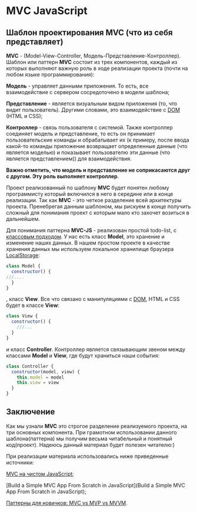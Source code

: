 # MVС JavaScript
## Шаблон проектирования MVC (что из себя представляет)
**MVC** - (Model-View-Controller, Модель-Представление-Контроллер). Шаблон или паттерн **MVC** состоит из трех компонентов, каждый из которых выполняют важную роль в ходе реализации проекта (почти на любом языке программирования):

**Модель** - управляет данными приложения. То есть, все взаимодействие с сервером сосредоточено в модели шаблона;

**Представление** - является визуальным видом приложения (то, что видит пользователь). Другими словами, это взаимодействие с [DOM](https://ru.wikipedia.org/wiki/Document_Object_Model) (HTML и CSS);

**Контроллер** - связь пользователя с системой. Также контроллер соединяет модель и представление, то есть он принимает пользовательские команды и обрабатывает их (к примеру, после ввода какой-то команды приложение возвращает определенные данные (что является моделью) и показывает пользователю эти данные (что является представлением)) для взаимодействия.

**Важно отметить, что модель и представление не соприкасаются друг с другом. Эту роль выполняет контроллер**.

Проект реализованный по шаблону **MVC** будет понятен любому программисту который включился в него в середине или в конце реализации. Так как **MVC** - это четкое разделение всей архитектуры проекта.
Пренебрегая данным шаблоном, мы рискуем в конце получить сложный для понимания проект с которым мало кто захочет возиться в дальнейшем.

Для понимания паттерна **MVC-JS** - реализован простой todo-list, с [классовым подходом](https://learn.javascript.ru/classes).
У нас есть класс **Model**, это хранение и изменение наших данных. В нашем простом проекте в качестве хранения данных мы используем локальное хранилище браузера [LocalStorage](https://developer.mozilla.org/ru/docs/Web/API/Window/localStorage):
```JavaScript
class Model {
  constructor() {
///....
  }
}
```
, класс **View**. Все что связано с манипуляциями с [DOM](https://ru.wikipedia.org/wiki/Document_Object_Model), HTML и CSS будет в классе **View**:

```JavaScript
class View {
  constructor() {
    ///...
  }
}
```

и класс **Controller**. Контроллер является связывающим звеном между классами **Model** и **View**, где будут храниться наши события:
```JavaScript
class Controller {
  constructor(model, view) {
    this.model = model
    this.view = view
  }
}
```

## Заключение
Как мы узнали **MVC** это строгое разделение реализуемого проекта, на три основных компонента. 
При грамотном использовании данного шаблона(паттерна) мы получим весьма читабельный и понятный код(проект).
Надеюсь данный материал будет полезен читателю:)

При реализации материала использовались ниже приведенные источники:

[MVC на чистом JavaScript](https://habr.com/ru/company/ruvds/blog/333856/);

[Build a Simple MVC App From Scratch in JavaScript](Build a Simple MVC App From Scratch in JavaScript);

[Паттерны для новичков: MVC vs MVP vs MVVM](https://habr.com/ru/post/215605/).




